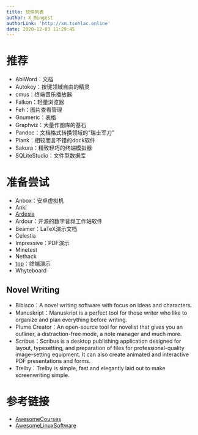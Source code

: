 ```yaml
---
title: 软件列表
author: X_Mingest
authorLink: 'http://xm.tsohlac.online'
date: 2020-12-03 11:29:45
---
```


# 推荐

- AbiWord：文档
- Autokey：按键领域自由的精灵
- cmus：终端音乐播放器
- Falkon：轻量浏览器
- Feh：图片查看管理
- Gnumeric：表格
- Graphviz：大量作图库的基石
- Pandoc：文档格式转换领域的“瑞士军刀”
- Plank：相较而言不错的dock软件
- Sakura：精致轻巧的终端模拟器
- SQLiteStudio：文件型数据库

# 准备尝试

- Anbox：安卓虚拟机
- Anki
- [Ardesia](https://github.com/cbbrowne/tpp)
- Ardour：开源的数字音频工作站软件
- Beamer：LaTeX演示文档
- Celestia
- Impressive：PDF演示
- Minetest
- Nethack
- [tpp](https://github.com/cbbrowne/tpp)：终端演示
- Whyteboard

## Novel Writing

- Bibisco：A novel writing software with focus on ideas and characters.
- Manuskript：Manuskript is a perfect tool for those writer who like to organize and plan everything before writing.
- Plume Creator：An open-source tool for novelist that gives you an outliner, a distraction-free mode, a note manager and much more.
- Scribus：Scribus is a desktop publishing application designed for layout, typesetting, and preparation of files for professional-quality image-setting equipment. It can also create animated and interactive PDF presentations and forms.
- Trelby：Trelby is simple, fast and elegantly laid out to make screenwriting simple.

# 参考链接

- [AwesomeCourses](https://github.com/prakhar1989/awesome-courses)
- [AwesomeLinuxSoftware](https://github.com/luong-komorebi/Awesome-Linux-Software)
